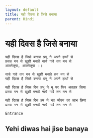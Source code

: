 ```yaml
---
layout: default
title: यही दिवस है जिसे बनाया
parent: Hindi
---
```

# यही दिवस है जिसे बनाया
```
यही दिवस है जिसे बनाया प्रभु ने अपने हाथों से
प्रसन्न मन से खुशी मनावें नाचे गावें तन मन से
आल्लेलूया, आल्लेलूया ।।

नाचे गावे तन मन से खुशी मनावे तन मन से
यही दिवस है जिसे बनाया प्रभु ने अपने हाथों से

यही दिवस है जिस दिन प्रभु ने भू पर फिर अवतार लिया
प्रसन्न मन से खुशी मनावें नाचे गावें तन मन से

यही दिवस है जिस दिन हम ने नव जीवन का लाभ लिया
प्रसन्न मन से खुशी मनावें नाचे गावें तन मन से
```
`Entrance`

## Yehi diwas hai jise banaya